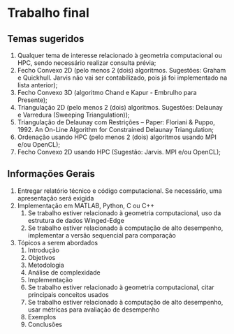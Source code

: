 # Trabalho final

## Temas sugeridos

1. Qualquer tema de interesse relacionado à geometria computacional ou HPC, sendo necessário realizar consulta prévia;
2. Fecho Convexo 2D (pelo menos 2 (dois) algoritmos. Sugestões: Graham e Quickhull. Jarvis não vai ser contabilizado, pois já foi implementado na lista anterior);
3. Fecho Convexo 3D (algoritmo Chand e Kapur - Embrulho para Presente);
4. Triangulação 2D (pelo menos 2 (dois) algoritmos. Sugestões: Delaunay e Varredura (Sweeping Triangulation));
5. Triangulação de Delaunay com Restrições – Paper: Floriani & Puppo, 1992. An On-Line Algorithm for Constrained Delaunay Triangulation;
6. Ordenação usando HPC (pelo menos 2 (dois) algoritmos usando MPI e/ou OpenCL);
7. Fecho Convexo 2D usando HPC (Sugestão: Jarvis. MPI e/ou OpenCL);


## Informações Gerais

1. Entregar relatório técnico e código computacional. Se necessário, uma apresentação será exigida
2. Implementação em MATLAB, Python, C ou C++
    1. Se trabalho estiver relacionado à geometria computacional, uso da estrutura de dados Winged-Edge
    2. Se trabalho estiver relacionado à computação de alto desempenho, implementar a versão sequencial para comparação
3. Tópicos a serem abordados
    1. Introdução
    2. Objetivos
    3. Metodologia
    4. Análise de complexidade
    5. Implementação
    6. Se trabalho estiver relacionado à geometria computacional, citar principais conceitos usados
    7. Se trabalho estiver relacionado à computação de alto desempenho, usar métricas para avaliação de desempenho
    8. Exemplos
    9. Conclusões

